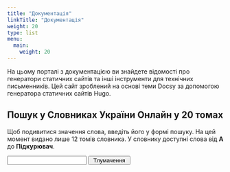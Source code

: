 ```yaml
---
title: "Документація"
linkTitle: "Документація"
weight: 20
type: list
menu:
  main:
    weight: 20
---
```


На цьому порталі з документацією ви знайдете відомості про генератори статичних сайтів та інші інструменти для технічних письменників. Цей сайт зроблений на основі теми Docsy за допомогою генератора статичних сайтів Hugo.

## Пошук у Словниках України Онлайн у 20 томах

Щоб подивитися значення слова, введіть його у формі пошуку. На цей момент видано лише 12 томів словника. У словнику доступні слова від **А** до **Підкурювач**.

<form method="get" target="_blank" action="https://services.ulif.org.ua/expl/entry/search/">
<input type="text" size=20 name="id" />
<input type="submit" value=" Тлумачення " />
</form>
